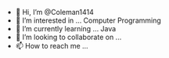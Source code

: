 - 👋 Hi, I’m @Coleman1414
- 👀 I’m interested in ... Computer Programming
- 🌱 I’m currently learning ... Java 
- 💞️ I’m looking to collaborate on ...
- 📫 How to reach me ...


